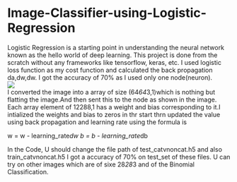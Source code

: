 # Image-Classifier-using-Logistic-Regression
Logistic Regression is a starting point in understanding the neural network known as the hello world of deep learning.
This project is done from the scratch without any frameworks like tensorflow, keras, etc.
I used logistic loss function as my cost function and calculated the back propagation da,dw,dw.
I got the accuracy of 70% as I used only one node(neuron).
<br>
<img heigth = "700" src="https://miro.medium.com/max/1400/1*TvNwzBfbyvzHCR6gJM1Wrg.png"/>
<br>
I converted the image into a array of size (64*64*3,1)which is nothing but flatting the image.And then sent this to the node 
as shown in the image.
Each array element of 12288,1 has a weight and bias corresponding to it.I intialized the weights and bias to zeros in thr start 
thrn updated the value using back propagation and learning rate using the formula is


w = w - learning_rate*dw
b = b - learning_rate*db

In the Code,
U should change the file path of test_catvnoncat.h5 and also train_catvnoncat.h5
I got a accuracy of 70% on test_set of these files.
U can try on other images which are of sixe 28*28*3 and of the Binomial Classification.
